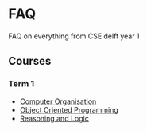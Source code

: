 # FAQ
FAQ on everything from CSE delft year 1

## Courses
### Term 1
* [Computer Organisation](computer-organisation)
* [Object Oriented Programming](object-oriented-programming)
* [Reasoning and Logic](reasoning-and-logic)
